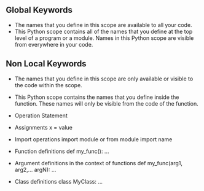 ## Global Keywords
- The names that you define in this scope are available to all your code.
- This Python scope contains all of the names that you define at the top level of a program or a module. Names in this Python scope are visible from everywhere in your code.

## Non Local Keywords
- The names that you define in this scope are only available or visible to the code within the scope.
- This Python scope contains the names that you define inside the function. These names will only be visible from the code of the function. 

- Operation	Statement
- Assignments	x = value
- Import operations	import module or from module import name
- Function definitions	def my_func(): ...
- Argument definitions in the context of functions	def my_func(arg1, arg2,... argN): ...
- Class definitions	class MyClass: ...
